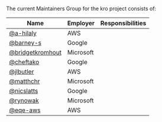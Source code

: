 The current Maintainers Group for the kro project consists of:

| Name                                                    | Employer  | Responsibilities |
|---------------------------------------------------------|-----------|-------------------|
| [@a-hilaly](https://github.com/a-hilaly)                | AWS       |                   |
| [@barney-s](https://github.com/barney-s)                | Google    |                   |
| [@bridgetkromhout](https://github.com/bridgetkromhout)  | Microsoft |                   |
| [@cheftako](https://github.com/cheftako)                | Google    |                   |
| [@jlbutler](https://github.com/jlbutler)                | AWS       |                   |
| [@matthchr](https://github.com/matthchr)                | Microsoft |                   |
| [@nicslatts](https://github.com/nicslatts)              | Google    |                   |
| [@rynowak](https://github.com/rynowak)                  | Microsoft |                   |
| [@eqe-aws](https://github.com/eqe-aws)                  | AWS       |                   |
